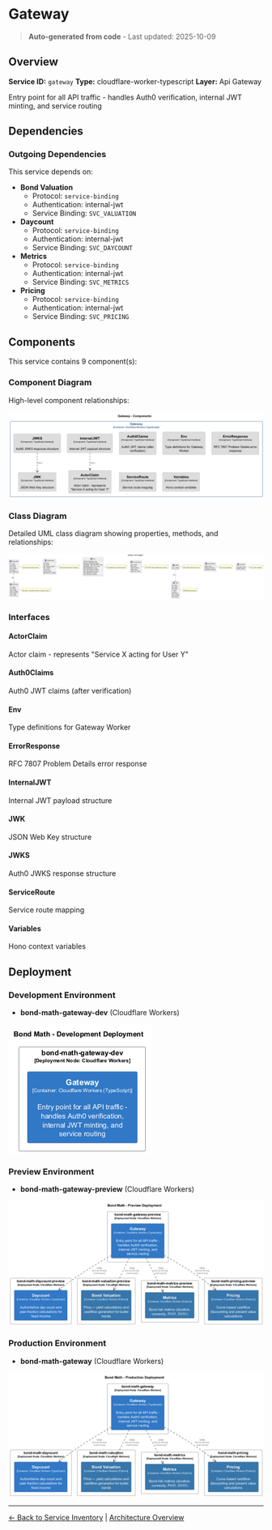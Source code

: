 # Gateway

> **Auto-generated from code** - Last updated: 2025-10-09

## Overview

**Service ID:** `gateway` **Type:** cloudflare-worker-typescript **Layer:** Api
Gateway

Entry point for all API traffic - handles Auth0 verification, internal JWT
minting, and service routing

## Dependencies

### Outgoing Dependencies

This service depends on:

- **Bond Valuation**
  - Protocol: `service-binding`
  - Authentication: internal-jwt
  - Service Binding: `SVC_VALUATION`
- **Daycount**
  - Protocol: `service-binding`
  - Authentication: internal-jwt
  - Service Binding: `SVC_DAYCOUNT`
- **Metrics**
  - Protocol: `service-binding`
  - Authentication: internal-jwt
  - Service Binding: `SVC_METRICS`
- **Pricing**
  - Protocol: `service-binding`
  - Authentication: internal-jwt
  - Service Binding: `SVC_PRICING`

## Components

This service contains 9 component(s):

### Component Diagram

High-level component relationships:

![Gateway Component Diagram](../../diagrams/structurizr-Components_gateway.png)

### Class Diagram

Detailed UML class diagram showing properties, methods, and relationships:

![Gateway Class Diagram](../../diagrams/class-diagram-gateway.png)

### Interfaces

#### ActorClaim

Actor claim - represents "Service X acting for User Y"

#### Auth0Claims

Auth0 JWT claims (after verification)

#### Env

Type definitions for Gateway Worker

#### ErrorResponse

RFC 7807 Problem Details error response

#### InternalJWT

Internal JWT payload structure

#### JWK

JSON Web Key structure

#### JWKS

Auth0 JWKS response structure

#### ServiceRoute

Service route mapping

#### Variables

Hono context variables

## Deployment

### Development Environment

- **bond-math-gateway-dev** (Cloudflare Workers)

![Development Deployment Diagram](../../diagrams/structurizr-Deployment_development.png)

### Preview Environment

- **bond-math-gateway-preview** (Cloudflare Workers)

![Preview Deployment Diagram](../../diagrams/structurizr-Deployment_preview.png)

### Production Environment

- **bond-math-gateway** (Cloudflare Workers)

![Production Deployment Diagram](../../diagrams/structurizr-Deployment_production.png)

---

[← Back to Service Inventory](../services.md) |
[Architecture Overview](../index.md)
